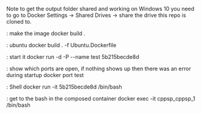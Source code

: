 Note to get the output folder shared and working on Windows 10 you need to go to Docker Settings -> Shared Drives -> share the drive this repo is cloned to.

: make the image
docker build .

: ubuntu
docker build . -f Ubuntu.Dockerfile

: start it
docker run -d -P --name test 5b215becde8d

: show which ports are open, if nothing shows up then there was an error during startup
docker port test

: Shell
docker run -it 5b215becde8d /bin/bash


: get to the bash in the composed container
docker exec -it cppsp_cppsp_1 /bin/bash